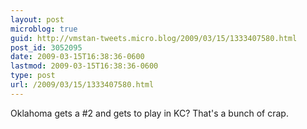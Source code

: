 ```yaml
---
layout: post
microblog: true
guid: http://vmstan-tweets.micro.blog/2009/03/15/1333407580.html
post_id: 3052095
date: 2009-03-15T16:38:36-0600
lastmod: 2009-03-15T16:38:36-0600
type: post
url: /2009/03/15/1333407580.html
---
```

Oklahoma gets a #2 and gets to play in KC? That's a bunch of crap.
